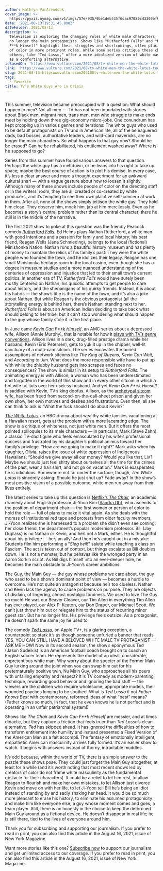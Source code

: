 ```yaml
---
author: Kathryn VanArendonk
cover_image: >-
  https://pyxis.nymag.com/v1/imgs/57e/935/9be1deb435f6dac97089c43309bf9d99d3-12-white-guys.1x.rsocial.w1200.jpg
date: '2021-08-13T19:31:45.000Z'
dateFolder: 2021/08/13
description: >-
  Television is exploring the changing roles of white male characters, who are
  no longer the main protagonists. Shows like "Rutherford Falls" and "Kevin Can
  F**k Himself" highlight their struggles and shortcomings, often placing women
  of color in more prominent roles. While some series critique these characters,
  others, like "Ted Lasso," offer a more idealized version of white masculinity
  as a comforting alternative.
isBasedOn: 'https://www.vulture.com/2021/08/tv-white-men-the-white-lotus-ted-lasso.html'
link: 'https://www.vulture.com/2021/08/tv-white-men-the-white-lotus-ted-lasso.html'
slug: 2021-08-13-httpswwwvulturecom202108tv-white-men-the-white-lotus-ted-lassohtml
tags:
  - favorite
title: TV’s White Guys Are in Crisis
---
```

<figure><picture> <source media="(min-resolution: 192dpi) and (min-width: 1180px), (-webkit-min-device-pixel-ratio: 2) and (min-width: 1180px)" srcset="https://pyxis.nymag.com/v1/imgs/57e/935/9be1deb435f6dac97089c43309bf9d99d3-12-white-guys.2x.rhorizontal.w700.jpg 2x"/> <source media="(min-width: 1180px) " srcset="https://pyxis.nymag.com/v1/imgs/57e/935/9be1deb435f6dac97089c43309bf9d99d3-12-white-guys.rhorizontal.w700.jpg"/> <source media="(min-resolution: 192dpi) and (min-width: 768px), (-webkit-min-device-pixel-ratio: 2) and (min-width: 768px)" srcset="https://pyxis.nymag.com/v1/imgs/57e/935/9be1deb435f6dac97089c43309bf9d99d3-12-white-guys.2x.rhorizontal.w700.jpg 2x"/> <source media="(min-width: 768px)" srcset="https://pyxis.nymag.com/v1/imgs/57e/935/9be1deb435f6dac97089c43309bf9d99d3-12-white-guys.rhorizontal.w700.jpg"/> <source media="(min-resolution: 192dpi), (-webkit-min-device-pixel-ratio: 2)" srcset="https://pyxis.nymag.com/v1/imgs/57e/935/9be1deb435f6dac97089c43309bf9d99d3-12-white-guys.2x.rsquare.w700.jpg"/> <img alt="" data-content-img="" data-src="https://pyxis.nymag.com/v1/imgs/57e/935/9be1deb435f6dac97089c43309bf9d99d3-12-white-guys.rsquare.w700.jpg" src="https://pyxis.nymag.com/v1/imgs/57e/935/9be1deb435f6dac97089c43309bf9d99d3-12-white-guys.rsquare.w700.jpg"/> </picture></figure>
<p>This summer, television became preoccupied with a question: What should happen to men? Not all men — TV has not been inundated with stories about Black men, migrant men, trans men, men who struggle to make ends meet by holding down three gig-economy micro-jobs. One conundrum has kept cropping up in various genres and iterations: The white guys who used to be default protagonists on TV and in American life, all of the beleaguered dads, bad bosses, authoritative leaders, and wild-card mavericks, are no longer the main characters. So what happens to that guy now? Should he be erased? Can he be rehabilitated, his entitlement washed away? Where is he supposed to go?</p>
<p>Series from this summer have found various answers to that question. Perhaps the white guy has a meltdown, or he leans into his right to take up space; maybe the best course of action is to plot his demise. In every case, it’s less a clear answer and more a thought experiment for an awkward cultural snarl — with a vague gesture about how to loosen it slightly. Although many of these shows include people of color on the directing staff or in the writers’ room, they are all created or co-created by white producers, and it’s tempting to see their own plaintive self-concern at work in them. After all, none of the shows simply jettison the white guy. They hold him close. They observe him, mock him, jab at him mercilessly. Even as he becomes a story’s central problem rather than its central character, there he still is in the middle of the narrative.</p>
<p>The first 2021 show to poke at this question was the friendly Peacock comedy <a href="https://www.vulture.com/article/rutherford-falls-peacock-series-review.html"><em>Rutherford Falls</em></a><em>.</em> Ed Helms plays Nathan Rutherford, a white man with good intentions and a passion for family and local history; his best friend, Reagan Wells (Jana Schmieding), belongs to the local (fictional) Minishonka Nation. Nathan runs a beautiful history museum and has plenty of money to maintain the relics of his family’s past: They were the white people who founded the town, and he idolizes their legacy. Reagan has one small Minishonka heritage room in the local casino, even though she has a degree in museum studies and a more nuanced understanding of the centuries of oppression and injustice that led to their small town’s current politics. In another era of TV, <em>Rutherford Falls</em> would have surely been mostly centered on Nathan, his quixotic attempts to get people to care about history, and the shenanigans of his quirky friends. Instead, it is about his hubris — the show’s title is the name of the town, and it’s also a joke about Nathan. But while Reagan is the obvious protagonist (all the storytelling energy is behind her), there’s Nathan, standing next to her. <em>Rutherford Falls</em> is about an American Indian deciding to take back what should belong to her tribe, but it can’t stop wondering what should happen to the guy whose family stole it in the first place.</p>
<p>In June came <a href="https://www.vulture.com/article/review-kevin-can-f-k-himself-annie-murphy-series-amc.html"><em>Kevin Can F**k Himself</em></a>, an AMC series about a depressed wife, Allison (Annie Murphy), that is notable for how it <a href="https://www.vulture.com/article/how-kevin-can-f-himself-was-made.html">plays with TV’s genre conventions</a>. Allison lives in a dark, drug-filled prestige drama while her husband, Kevin (Eric Petersen), gets to yuk it up in the chipper, well-lit sanctuary of a multi-cam sitcom. The series excavates the buried assumptions of network sitcoms like <em>The</em> <em>King of Queens, Kevin Can Wait, </em>and <em>According to Jim. </em>What does the more responsible wife have to put up with while the zhlubby husband gets into scrapes and faces no consequences? The show is similar in its setup to <em>Rutherford Falls. </em>The animating energy is with Allison, a woman who has been underestimated and forgotten in the world of this show and in every other sitcom in which a hot wife tut-tuts over her useless husband. And yet <em>Kevin Can F**k Himself </em>is saddled with Kevin, TV’s king doofus. Allison, as the <a href="https://www.vulture.com/2021/02/kevin-can-f-himself-trailer.html">archetypal sitcom wife</a>, has been freed from second-on-the-call-sheet prison and given her own show, her own motives and desires and frustrations. Even then, all she can think to ask is “What the fuck should I do about Kevin?”</p>
<p><a href="https://www.vulture.com/article/the-white-lotus-hbo-series-review.html"><em>The White Lotus</em></a><em>,</em> an HBO drama about wealthy white families vacationing at a Hawaiian resort, gets at the problem with a more lacerating edge. The show is a critique of whiteness, not just white men. But it offers the most pointed soliloquies to its male characters — in particular, Mark (Steve Zahn), a classic TV-dad figure who feels emasculated by his wife’s professional success and frustrated by his daughter’s political animus toward her family’s privilege. “How are we going to make it right?” Mark asks when his daughter, Olivia, raises the issue of white oppression of Indigenous Hawaiians. “Should we give away all our money? Would you like that, Liv? Maybe we should just feel shitty about ourselves all the time for the crimes of the past, wear a hair shirt, and not go on vacation.” Mark is exasperated; he is ridiculous. Somewhere not far under the surface, though, <em>The</em> <em>White Lotus</em> is sincerely asking: Should he just shut up? Fade away? In the show’s most positive vision of a possible outcome, white men run away from their lives entirely.</p>
<p>The latest series to take up this question is <a href="https://www.vulture.com/2021/07/watch-sandra-oh-stars-in-the-chair-netflix-trailer.html">Netflix’s <em>The Chair</em></a><em>,</em> an academic dramedy about English professor Ji-Yoon Kim (<a href="https://www.thecut.com/2021/08/july-august-cut-cover-sandra-oh-is-speaking.html">Sandra Oh</a>), who ascends to the position of department chair — the first woman or person of color to hold the role — full of plans to make it vital again. As she deals with the morass of institutional red tape and protests from older faculty members, Ji-Yoon realizes she is harnessed to a problem she didn’t even see coming: her close friend, the department’s popular modernism professor. Bill (Jay Duplass) is no Nathan or Kevin, and he’s not a Mark, either. He is thoughtful about his privilege — he’s an ally! And then he’s caught out in a mistake: Students film him performing a “<em>Sieg heil!</em>” salute while teaching a class on Fascism. The act is taken out of context, but things escalate as Bill doubles down. He is not a monster, but he behaves like the wronged party in an Aaron Sorkin script. As Bill digs himself into an ever-deeper hole, he becomes the main obstacle to Ji-Yoon’s career ambitions.</p>
<p>The Guy, the Main Guy — the guy whose problems we care about, the guy who used to be a show’s dominant point of view — becomes a hurdle to overcome. He’s not quite an antagonist because he’s too clueless. Nathan and Kevin lack the agency to cause problems on purpose. They are objects of disdain, of lingering, almost nostalgic fondness. We used to love The Guy so much! He was our Beaver Cleaver, our Tim Allen in everything Tim Allen has ever played, our Alex P. Keaton, our Don Draper, our Michael Scott. We can’t just throw him out or relegate him to the status of recurring minor guest star. But he no longer fits. His privilege feels outsize. As a protagonist, he doesn’t spark the same joy he used to.</p>
<p>The comedy <a href="https://www.vulture.com/article/ted-lasso-season-two-review.html"><em>Ted Lasso</em></a><em>,</em> on Apple TV+, is a glaring exception, a counterpoint so stark it’s as though someone unfurled a banner that reads YES, YOU CAN STILL HAVE A BELOVED WHITE MALE TV PROTAGANIST — ASK ME HOW! Now in its second season, the show’s eponymous Ted (Jason Sudeikis) is an American football coach brought on to coach an English soccer team. He represents the model of an ideal, considerate, unpretentious white man. Why worry about the specter of the Former Main Guy lurking around the joint when you can swap him out for his preternaturally positive twin, Nu Main Guy, who approaches all his peers with unfailing empathy and respect? It is TV comedy as modern-parenting technique, rewarding good behavior and ignoring the bad stuff — the viewers are the children who require wholesome, appropriate models, their wounded psyches longing to be soothed. What is <em>Ted Lasso </em>if not <em>Father Knows Best</em> with contemporary, reformed ideas of what “best” means? (Father knows so much, in fact, that he even knows he is not perfect and is operating in an unfair patriarchal system!)</p>
<p>Shows like <em>The Chair</em> and <em>Kevin Can F**k Himself</em> are messier, and at times didactic, but they capture a friction that feels truer than <em>Ted Lasso</em>’s clean alternative. <em>Ted </em>has skipped ahead. It has ignored the difficulties of how to transform entitlement into humility and instead presented a Fixed Version of the American Man as a fait accompli. The fantasy of emotionally intelligent, empathetic American masculinity arrives fully formed. It’s an easier show to watch. It begins with answers instead of thorny, intractable muddles.</p>
<p>It’s odd because, within the world of TV, there is a simple answer to the puzzle these shows pose. They could just forget the Main Guy altogether, at least for a while (and it’s worth noting that most recent shows led by creators of color do not frame white masculinity as the fundamental obstacle for their characters). It could be a relief to let him rest, to allow Reagan to flourish and make her own mistakes, to let Allison just divorce Kevin and move on with her life, to let Ji-Yoon tell Bill he’s being an idiot instead of standing by and sadly shaking her head. It would be so much more pleasant to erase his history, to eliminate his assumed protagonicity and make him like everyone else, a guy whose moment comes and goes, a team player. Still, there is an honesty in the choice to keep the dethroned Main Guy around as a fictional device. He doesn’t disappear in real life; he is still there, tied to the lives of everyone around him.</p>
<aside data-uri="www.vulture.com/_components/magazine-issue-tout/instances/ckseoinyo000k3h6i8b6kmj6q@published"> <p>Thank you for subscribing and supporting our journalism. If you prefer to read in print, you can also find this article in the August 16, 2021, issue of New York Magazine.</p> <p>Want more stories like this one? <a href="https://subs.nymag.com/magazine/subscribe/official-subscription.html?itm_source=vsitepromo&amp;itm_medium=siteacquisition&amp;itm_campaign=end-of-magazine-article">Subscribe now</a> to support our journalism and get unlimited access to our coverage. If you prefer to read in print, you can also find this article in the August 16, 2021, issue of New York Magazine.</p> </aside>
